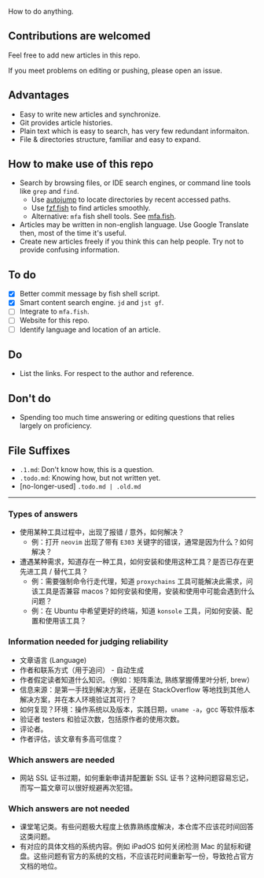 How to do anything.

## Contributions are welcomed

Feel free to add new articles in this repo.

If you meet problems on editing or pushing, please open an issue.

## Advantages

- Easy to write new articles and synchronize.
- Git provides article histories.
- Plain text which is easy to search, has very few redundant informaiton.
- File & directories structure, familiar and easy to expand. 

## How to make use of this repo

- Search by browsing files, or IDE search engines, or command line tools like `grep` and `find`.
    - Use [autojump](https://github.com/wting/autojump) to locate directories by recent accessed paths.
    - Use [fzf.fish](https://github.com/PatrickF1/fzf.fish) to find articles smoothly.
    - Alternative: `mfa` fish shell tools. See [mfa.fish](https://github.com/julyfun/mfa.fish).
- Articles may be written in non-english language. Use Google Translate then, most of the time it's useful. 
- Create new articles freely if you think this can help people. Try not to provide confusing information.

## To do

- [x] Better commit message by fish shell script.
- [x] Smart content search engine. `jd` and `jst gf`.
- [ ] Integrate to `mfa.fish`.
- [ ] Website for this repo.
- [ ] Identify language and location of an article.

## Do

- List the links. For respect to the author and reference.

## Don't do

- Spending too much time answering or editing questions that relies largely on proficiency.

## File Suffixes

- `.1.md`: Don't know how, this is a question.
- `.todo.md`: Knowing how, but not written yet.
- [no-longer-used] `.todo.md | .old.md`

---

### Types of answers

- 使用某种工具过程中，出现了报错 / 意外，如何解决？
    - 例：打开 `neovim` 出现了带有 `E303` 关键字的错误，通常是因为什么？如何解决？
- 遭遇某种需求，知道存在一种工具，如何安装和使用这种工具？是否已存在更先进工具 / 替代工具？
    - 例：需要强制命令行走代理，知道 `proxychains` 工具可能解决此需求，问该工具是否兼容 macos？如何安装和使用，安装和使用中可能会遇到什么问题？
    - 例：在 Ubuntu 中希望更好的终端，知道 `konsole` 工具，问如何安装、配置和使用该工具？

### Information needed for judging reliability

- 文章语言 (Language)
- 作者和联系方式（用于追问） - 自动生成
- 作者假定读者知道什么知识。（例如：矩阵乘法, 熟练掌握傅里叶分析, brew）
- 信息来源：是第一手找到解决方案，还是在 StackOverflow 等地找到其他人解决方案，并在本人环境验证其可行？
- 如何复现？环境：操作系统以及版本，实践日期，`uname -a`，gcc 等软件版本
- 验证者 testers 和验证次数，包括原作者的使用次数。
- 评论者。
- 作者评估，该文章有多高可信度？

### Which answers are needed

- 网站 SSL 证书过期，如何重新申请并配置新 SSL 证书？这种问题容易忘记，而写一篇文章可以很好规避再次犯错。


### Which answers are not needed

- 课堂笔记类。有些问题极大程度上依靠熟练度解决，本仓库不应该花时间回答这类问题。
- 有对应的具体文档的系统内容。例如 iPadOS 如何关闭检测 Mac 的鼠标和键盘。这些问题有官方的系统的文档，不应该花时间重新写一份，导致抢占官方文档的地位。

